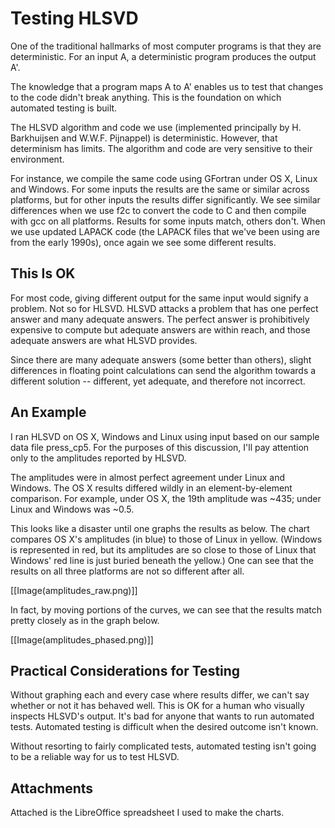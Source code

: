 # Testing HLSVD
One of the traditional hallmarks of most computer programs is that they are
deterministic. For an input A, a deterministic program produces the output A'. 

The knowledge that a program maps A to A' enables us to test that changes 
to the code didn't break anything. This is the foundation on which 
automated testing is built.


The HLSVD algorithm and code we use (implemented principally by H. Barkhuijsen and W.W.F. Pijnappel) is deterministic. However, that determinism has limits. The algorithm and code are very sensitive to their environment. 

For instance, we compile the same code using GFortran under OS X, Linux and Windows. For some inputs the results are the same or similar across platforms, but for other inputs the results differ significantly. We see similar differences when we use f2c to convert the code to C and then compile with gcc on all platforms. Results for some inputs match, others don't. When we use updated LAPACK code (the LAPACK files that we've been using are from the early 1990s), once again we see some different results.

## This Is OK
For most code, giving different output for the same input would signify a 
problem. Not so for HLSVD. HLSVD attacks a problem that has one perfect 
answer and many adequate answers. The perfect answer is prohibitively 
expensive to compute but adequate answers are within reach, and those
adequate answers are what HLSVD provides. 

Since there are many adequate answers (some better than others), slight
differences in floating point calculations can send the algorithm towards
a different solution -- different, yet adequate, and therefore not incorrect.

## An Example
I ran HLSVD on OS X, Windows and Linux using input based on our sample data 
file press_cp5. For the purposes of this discussion, I'll pay attention only
to the amplitudes reported by HLSVD. 

The amplitudes were in almost perfect agreement under Linux and Windows.
The OS X results differed wildly in an element-by-element comparison. 
For example, under OS X, the 19th amplitude was ~435; under Linux and
Windows was ~0.5.

This looks like a disaster until one graphs the results
as below. The chart compares OS X's amplitudes (in blue) to those of 
Linux in yellow. (Windows is represented in red, but its amplitudes are so
close to those of Linux that Windows' red line is just buried beneath the 
yellow.) One can see that the results on all three platforms are not so 
different after all.

[[Image(amplitudes_raw.png)]]

In fact, by moving portions of the curves, we can see that the results
match pretty closely as in the graph below.

[[Image(amplitudes_phased.png)]]


## Practical Considerations for Testing
Without graphing each and every case where results differ, we can't say
whether or not it has behaved well. This is OK for a human who visually
inspects HLSVD's output. It's bad for anyone that wants to run automated
tests. Automated testing is difficult when the desired outcome isn't known.

Without resorting to fairly complicated tests, automated testing isn't 
going to be a reliable way for us to test HLSVD. 


## Attachments
Attached is the LibreOffice spreadsheet I used to make the charts.
